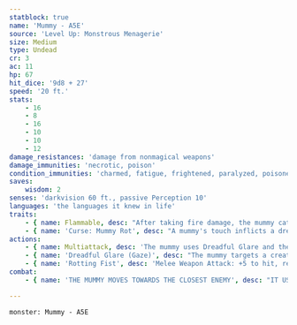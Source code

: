 ```yaml
---
statblock: true
name: 'Mummy - A5E'
source: 'Level Up: Monstrous Menagerie'
size: Medium
type: Undead
cr: 3
ac: 11
hp: 67
hit_dice: '9d8 + 27'
speed: '20 ft.'
stats:
    - 16
    - 8
    - 16
    - 10
    - 10
    - 12
damage_resistances: 'damage from nonmagical weapons'
damage_immunities: 'necrotic, poison'
condition_immunities: 'charmed, fatigue, frightened, paralyzed, poisoned'
saves:
    wisdom: 2
senses: 'darkvision 60 ft., passive Perception 10'
languages: 'the languages it knew in life'
traits:
    - { name: Flammable, desc: "After taking fire damage, the mummy catches fire and takes 5 (1d10) ongoing fire damage if it isn't already suffering ongoing fire damage. A creature can use an action to extinguish this fire." }
    - { name: 'Curse: Mummy Rot', desc: "A mummy's touch inflicts a dreadful curse called mummy rot. A cursed creature can't regain hit points, and its hit point maximum decreases by an amount equal to the creature's total number of Hit Dice for every 24 hours that elapse. If this curse reduces the target's hit point maximum to 0, the target dies and crumbles to dust. Remove curse and similar magic ends the curse." }
actions:
    - { name: Multiattack, desc: 'The mummy uses Dreadful Glare and then attacks with its rotting fist.' }
    - { name: 'Dreadful Glare (Gaze)', desc: "The mummy targets a creature within 60 feet. The target makes a DC 11 Wisdom saving throw. On a failure, it is magically frightened until the end of the mummy's next turn. If the target fails the save by 5 or more, it is paralyzed for the same duration. A target that succeeds on the saving throw is immune to the Dreadful Glare of mummies (but not mummy lords) for 24 hours." }
    - { name: 'Rotting Fist', desc: 'Melee Weapon Attack: +5 to hit, reach 5 ft., one target. Hit: 10 (2d6 + 3) bludgeoning damage plus 10 (3d6) necrotic damage. If the target is a creature, it makes a DC 13 Constitution saving throw. On a failure, it is cursed with Mummy Rot.' }
combat:
    - { name: 'THE MUMMY MOVES TOWARDS THE CLOSEST ENEMY', desc: "IT USES DREADFUL GLARE ON THE CLOSEST CREATURE IT HASN'T YET TARGETED WITH THAT ATTACK AND USES ITS ROTTING FIST ON A CREATURE IT CAN REACH, PREFERRING FRIGHTENED OR PARALYZED TARGETS." }

---
```

```statblock
monster: Mummy - A5E
```
